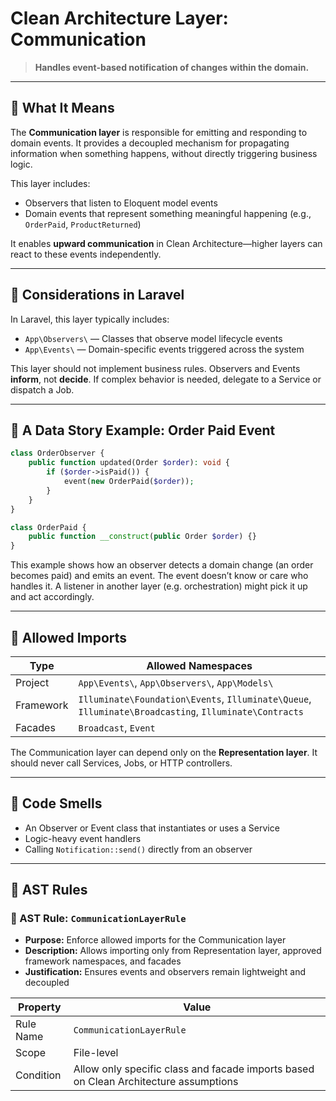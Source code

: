 # Clean Architecture Layer: Communication

> **Handles event-based notification of changes within the domain.**

---

## 🧠 What It Means

The **Communication layer** is responsible for emitting and responding to domain events. It provides a decoupled mechanism for propagating information when something happens, without directly triggering business logic.

This layer includes:
- Observers that listen to Eloquent model events
- Domain events that represent something meaningful happening (e.g., `OrderPaid`, `ProductReturned`)

It enables **upward communication** in Clean Architecture—higher layers can react to these events independently.

---

## 🌟 Considerations in Laravel

In Laravel, this layer typically includes:

- `App\Observers\` — Classes that observe model lifecycle events
- `App\Events\` — Domain-specific events triggered across the system

This layer should not implement business rules. Observers and Events **inform**, not **decide**. If complex behavior is needed, delegate to a Service or dispatch a Job.

---

## 🧵 A Data Story Example: Order Paid Event

```php
class OrderObserver {
    public function updated(Order $order): void {
        if ($order->isPaid()) {
            event(new OrderPaid($order));
        }
    }
}

class OrderPaid {
    public function __construct(public Order $order) {}
}
```

This example shows how an observer detects a domain change (an order becomes paid) and emits an event. The event doesn’t know or care who handles it. A listener in another layer (e.g. orchestration) might pick it up and act accordingly.

---

## 🚀 Allowed Imports

| Type      | Allowed Namespaces                                                                 |
|-----------|--------------------------------------------------------------------------------------|
| Project   | `App\Events\`, `App\Observers\`, `App\Models\`                                |
| Framework | `Illuminate\Foundation\Events`, `Illuminate\Queue`, `Illuminate\Broadcasting`, `Illuminate\Contracts` |
| Facades   | `Broadcast`, `Event`                                                                |

The Communication layer can depend only on the **Representation layer**. It should never call Services, Jobs, or HTTP controllers.

---

## 🚩 Code Smells

- An Observer or Event class that instantiates or uses a Service
- Logic-heavy event handlers
- Calling `Notification::send()` directly from an observer

---

## 🧪 AST Rules

### 📌 AST Rule: `CommunicationLayerRule`

- **Purpose:** Enforce allowed imports for the Communication layer
- **Description:** Allows importing only from Representation layer, approved framework namespaces, and facades
- **Justification:** Ensures events and observers remain lightweight and decoupled

| Property     | Value                      |
|--------------|----------------------------|
| Rule Name    | `CommunicationLayerRule`   |
| Scope        | File-level                 |
| Condition    | Allow only specific class and facade imports based on Clean Architecture assumptions |
